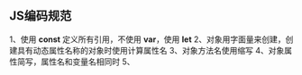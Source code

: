 ## JS编码规范
1、使用 **const** 定义所有引用，不使用 **var**，使用 **let**
2、对象用字面量来创建，创建具有动态属性名称的对象时使用计算属性名
3、对象方法名使用缩写
4、对象属性简写，属性名和变量名相同时
5、
